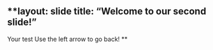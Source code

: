 **layout: slide
title: “Welcome to our second slide!”
---
Your test
Use the left arrow to go back!
**
